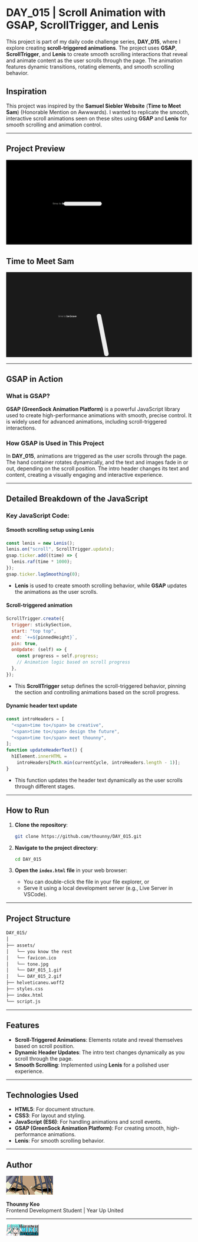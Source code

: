 # DAY_015 | Scroll Animation with GSAP, ScrollTrigger, and Lenis

This project is part of my daily code challenge series, **DAY_015**, where I explore creating **scroll-triggered animations**. The project uses **GSAP**, **ScrollTrigger**, and **Lenis** to create smooth scrolling interactions that reveal and animate content as the user scrolls through the page. The animation features dynamic transitions, rotating elements, and smooth scrolling behavior.

## Inspiration

This project was inspired by the **Samuel Siebler Website** (**Time to Meet Sam**) (Honorable Mention on Awwwards). I wanted to replicate the smooth, interactive scroll animations seen on these sites using **GSAP** and **Lenis** for smooth scrolling and animation control.

---

## Project Preview

![DAY_015 Animation](./assets/DAY_015_1.gif)

## Time to Meet Sam

![Time to Meet Sam](./assets/DAY_015_2.gif)

---

## GSAP in Action

### What is GSAP?

**GSAP (GreenSock Animation Platform)** is a powerful JavaScript library used to create high-performance animations with smooth, precise control. It is widely used for advanced animations, including scroll-triggered interactions.

### How GSAP is Used in This Project

In **DAY_015**, animations are triggered as the user scrolls through the page. The hand container rotates dynamically, and the text and images fade in or out, depending on the scroll position. The intro header changes its text and content, creating a visually engaging and interactive experience.

---

## Detailed Breakdown of the JavaScript

### Key JavaScript Code:

#### Smooth scrolling setup using Lenis

```javascript
const lenis = new Lenis();
lenis.on("scroll", ScrollTrigger.update);
gsap.ticker.add((time) => {
  lenis.raf(time * 1000);
});
gsap.ticker.lagSmoothing(0);
```

- **Lenis** is used to create smooth scrolling behavior, while **GSAP** updates the animations as the user scrolls.

#### Scroll-triggered animation

```javascript
ScrollTrigger.create({
  trigger: stickySection,
  start: "top top",
  end: `+=${pinnedHeight}`,
  pin: true,
  onUpdate: (self) => {
    const progress = self.progress;
    // Animation logic based on scroll progress
  },
});
```

- This **ScrollTrigger** setup defines the scroll-triggered behavior, pinning the section and controlling animations based on the scroll progress.

#### Dynamic header text update

```javascript
const introHeaders = [
  "<span>time to</span> be creative",
  "<span>time to</span> design the future",
  "<span>time to</span> meet thounny",
];
function updateHeaderText() {
  h1Element.innerHTML =
    introHeaders[Math.min(currentCycle, introHeaders.length - 1)];
}
```

- This function updates the header text dynamically as the user scrolls through different stages.

---

## How to Run

1. **Clone the repository**:

   ```bash
   git clone https://github.com/thounny/DAY_015.git
   ```

2. **Navigate to the project directory**:

   ```bash
   cd DAY_015
   ```

3. **Open the `index.html` file** in your web browser:

   - You can double-click the file in your file explorer, or
   - Serve it using a local development server (e.g., Live Server in VSCode).

---

## Project Structure

```bash
DAY_015/
│
├── assets/
│   └── you know the rest
│   └── favicon.ico
│   └── tone.jpg
│   └── DAY_015_1.gif
│   └── DAY_015_2.gif
├── helveticaneu.woff2
├── styles.css
├── index.html
└── script.js
```

---

## Features

- **Scroll-Triggered Animations**: Elements rotate and reveal themselves based on scroll position.
- **Dynamic Header Updates**: The intro text changes dynamically as you scroll through the page.
- **Smooth Scrolling**: Implemented using **Lenis** for a polished user experience.

---

## Technologies Used

- **HTML5**: For document structure.
- **CSS3**: For layout and styling.
- **JavaScript (ES6)**: For handling animations and scroll events.
- **GSAP (GreenSock Animation Platform)**: For creating smooth, high-performance animations.
- **Lenis**: For smooth scrolling behavior.

---

## Author

![Logo](./assets/index_dwn.gif)

**Thounny Keo**  
Frontend Development Student | Year Up United

---

![Logo](./assets/miku.gif)
